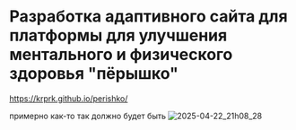 # Разработка адаптивного сайта для платформы для улучшения ментального и физического здоровья "пёрышко"


https://krprk.github.io/perishko/

примерно как-то так должно будет быть
![2025-04-22_21h08_28](https://github.com/user-attachments/assets/41bdbe50-2716-4f34-95c8-4d688c0800aa)
